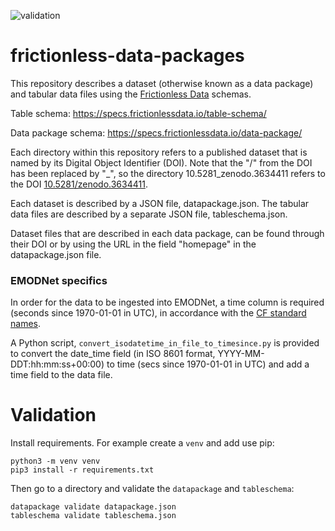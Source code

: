 ![validation](https://github.com/Swiss-Polar-Institute/frictionless-data-packages/workflows/validation/badge.svg?branch=master)

# frictionless-data-packages

This repository describes a dataset (otherwise known as a data package) and tabular data files using the [Frictionless Data](https://frictionlessdata.io/) schemas. 

Table schema: https://specs.frictionlessdata.io/table-schema/


Data package schema: https://specs.frictionlessdata.io/data-package/

Each directory within this repository refers to a published dataset that is named by its Digital Object Identifier (DOI). Note that the "/" from the DOI has been replaced by "_", so the directory 10.5281_zenodo.3634411 refers to the DOI [10.5281/zenodo.3634411](https:doi.org/10.5281/zenodo.3634411).

Each dataset is described by a JSON file, datapackage.json. The tabular data files are described by a separate JSON file, tableschema.json.

Dataset files that are described in each data package, can be found through their DOI or by using the URL in the field "homepage" in the datapackage.json file.

### EMODNet specifics
In order for the data to be ingested into EMODNet, a time column is required (seconds since 1970-01-01 in UTC), in accordance with the [CF standard names](http://cfconventions.org/standard-names.html).

A Python script, `convert_isodatetime_in_file_to_timesince.py` is provided to convert the date_time field (in ISO 8601 format, YYYY-MM-DDT:hh:mm:ss+00:00) to time (secs since 1970-01-01 in UTC) and add a time field to the data file. 

# Validation
Install requirements. For example create a `venv` and add use pip:
```
python3 -m venv venv
pip3 install -r requirements.txt
```

Then go to a directory and validate the `datapackage` and `tableschema`:
```
datapackage validate datapackage.json
tableschema validate tableschema.json
```
